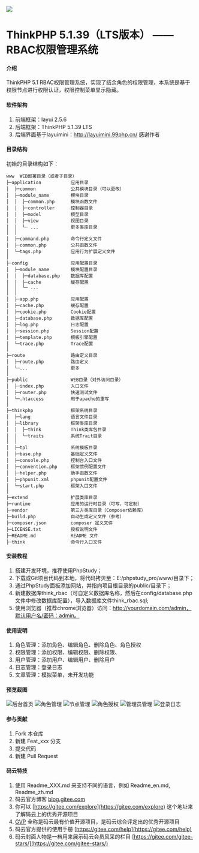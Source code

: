 ![](https://images.gitee.com/uploads/images/2020/0210/172236_e5b19fa6_1163529.png) 

ThinkPHP 5.1.39（LTS版本） —— RBAC权限管理系统
===============

#### 介绍
ThinkPHP 5.1 RBAC权限管理系统，实现了结余角色的权限管理，本系统是基于权限节点进行权限认证，权限控制菜单显示隐藏。

#### 软件架构
1.  前端框架：layui 2.5.6 
2.  后端框架：ThinkPHP 5.1.39 LTS
3.  后端界面基于layuimini：http://layuimini.99php.cn/ 感谢作者

#### 目录结构

初始的目录结构如下：

~~~
www  WEB部署目录（或者子目录）
├─application           应用目录
│  ├─common             公共模块目录（可以更改）
│  ├─module_name        模块目录
│  │  ├─common.php      模块函数文件
│  │  ├─controller      控制器目录
│  │  ├─model           模型目录
│  │  ├─view            视图目录
│  │  └─ ...            更多类库目录
│  │
│  ├─command.php        命令行定义文件
│  ├─common.php         公共函数文件
│  └─tags.php           应用行为扩展定义文件
│
├─config                应用配置目录
│  ├─module_name        模块配置目录
│  │  ├─database.php    数据库配置
│  │  ├─cache           缓存配置
│  │  └─ ...            
│  │
│  ├─app.php            应用配置
│  ├─cache.php          缓存配置
│  ├─cookie.php         Cookie配置
│  ├─database.php       数据库配置
│  ├─log.php            日志配置
│  ├─session.php        Session配置
│  ├─template.php       模板引擎配置
│  └─trace.php          Trace配置
│
├─route                 路由定义目录
│  ├─route.php          路由定义
│  └─...                更多
│
├─public                WEB目录（对外访问目录）
│  ├─index.php          入口文件
│  ├─router.php         快速测试文件
│  └─.htaccess          用于apache的重写
│
├─thinkphp              框架系统目录
│  ├─lang               语言文件目录
│  ├─library            框架类库目录
│  │  ├─think           Think类库包目录
│  │  └─traits          系统Trait目录
│  │
│  ├─tpl                系统模板目录
│  ├─base.php           基础定义文件
│  ├─console.php        控制台入口文件
│  ├─convention.php     框架惯例配置文件
│  ├─helper.php         助手函数文件
│  ├─phpunit.xml        phpunit配置文件
│  └─start.php          框架入口文件
│
├─extend                扩展类库目录
├─runtime               应用的运行时目录（可写，可定制）
├─vendor                第三方类库目录（Composer依赖库）
├─build.php             自动生成定义文件（参考）
├─composer.json         composer 定义文件
├─LICENSE.txt           授权说明文件
├─README.md             README 文件
├─think                 命令行入口文件
~~~

#### 安装教程

1.  搭建开发环境，推荐使用PhpStudy；
2.  下载或Git项目代码到本地，将代码拷贝至：E:/phpstudy_pro/www/目录下；
3.  通过PhpStudy面板添加网站，并指向项目根目录的public/目录下；
4.  新建数据库think_rbac（可自定义数据库名称，然后在config/database.php文件中修改数据库配置），导入数据库文件think_rbac.sql;
5.  使用浏览器（推荐chrome浏览器）访问：http://yourdomain.com/admin，默认用户名/密码：admin。

#### 使用说明

1.  角色管理：添加角色、编辑角色、删除角色、角色授权
2.  权限管理：添加权限、编辑权限、删除权限、
3.  用户管理：添加用户、编辑用户、删除用户
4.  日志管理：登录日志
5.  文章管理：模拟菜单，未开发功能

#### 预览截图
![后台首页](https://images.gitee.com/uploads/images/2020/0210/172641_98a85c07_1163529.jpeg "01.jpg")
![角色管理](https://images.gitee.com/uploads/images/2020/0210/172803_06a7d6ee_1163529.jpeg "02.jpg")
![节点管理](https://images.gitee.com/uploads/images/2020/0210/172901_3dc0a0d3_1163529.jpeg "03.jpg")
![角色授权](https://images.gitee.com/uploads/images/2020/0210/173017_779a039c_1163529.jpeg "04.jpg")
![管理员管理](https://images.gitee.com/uploads/images/2020/0210/173126_c9d50f56_1163529.jpeg "05.jpg")
![登录日志](https://images.gitee.com/uploads/images/2020/0210/173234_f86c2a76_1163529.jpeg "06.jpg")

#### 参与贡献

1.  Fork 本仓库
2.  新建 Feat_xxx 分支
3.  提交代码
4.  新建 Pull Request


#### 码云特技

1.  使用 Readme\_XXX.md 来支持不同的语言，例如 Readme\_en.md, Readme\_zh.md
2.  码云官方博客 [blog.gitee.com](https://blog.gitee.com)
3.  你可以 [https://gitee.com/explore](https://gitee.com/explore) 这个地址来了解码云上的优秀开源项目
4.  [GVP](https://gitee.com/gvp) 全称是码云最有价值开源项目，是码云综合评定出的优秀开源项目
5.  码云官方提供的使用手册 [https://gitee.com/help](https://gitee.com/help)
6.  码云封面人物是一档用来展示码云会员风采的栏目 [https://gitee.com/gitee-stars/](https://gitee.com/gitee-stars/)